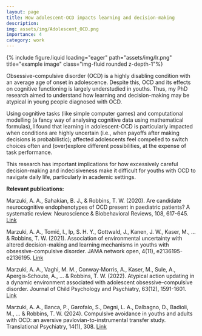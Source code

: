 ```yaml
---
layout: page
title: How adolescent-OCD impacts learning and decision-making
description: 
img: assets/img/Adolescent_OCD.png
importance: 4
category: work
---
```


{% include figure.liquid loading="eager" path="assets/img/lr.png" title="example image" class="img-fluid rounded z-depth-1"%}

Obsessive-compulsive disorder (OCD) is a highly disabling condition with an average age of onset in adolescence. Despite this, OCD and its effects on cognitive functioning is largely understudied in youths. Thus, my PhD research aimed to understand how learning and decision-making may be atypical in young people diagnosed with OCD. 

Using cognitive tasks (like simple computer games) and computational modelling (a fancy way of analysing cognitive data using mathematical formulas), I found that learning in adolescent-OCD is particularly impacted when conditions are highly uncertain (i.e., when payoffs after making decisions is probabilistic); affected adolescents feel compelled to switch choices often and (over)explore different possibilities, at the expense of task performance. 

This research has important implications for how excessively careful decision-making and indecisiveness make it difficult for youths with OCD to navigate daily life, particularly in academic settings.

<b>Relevant publications:</b>

Marzuki, A. A., Sahakian, B. J., & Robbins, T. W. (2020). Are candidate neurocognitive endophenotypes of OCD present in paediatric patients? A systematic review. Neuroscience & Biobehavioral Reviews, 108, 617-645. <a href="https://www.sciencedirect.com/science/article/abs/pii/S014976341930908X">Link</a>

Marzuki, A. A., Tomić, I., Ip, S. H. Y., Gottwald, J., Kanen, J. W., Kaser, M., ... & Robbins, T. W. (2021). Association of environmental uncertainty with altered decision-making and learning mechanisms in youths with obsessive-compulsive disorder. JAMA network open, 4(11), e2136195-e2136195. <a href="https://jamanetwork.com/journals/jamanetworkopen/fullarticle/2786681">Link</a>

Marzuki, A. A., Vaghi, M. M., Conway‐Morris, A., Kaser, M., Sule, A., Apergis‐Schoute, A., ... & Robbins, T. W. (2022). Atypical action updating in a dynamic environment associated with adolescent obsessive–compulsive disorder. Journal of Child Psychology and Psychiatry, 63(12), 1591-1601. <a href="https://acamh.onlinelibrary.wiley.com/doi/full/10.1111/jcpp.13628">Link</a>

Marzuki, A. A., Banca, P., Garofalo, S., Degni, L. A., Dalbagno, D., Badioli, M., ... & Robbins, T. W. (2024). Compulsive avoidance in youths and adults with OCD: an aversive pavlovian-to-instrumental transfer study. Translational Psychiatry, 14(1), 308. <a href="https://www.nature.com/articles/s41398-024-03028-1">Link</a>

